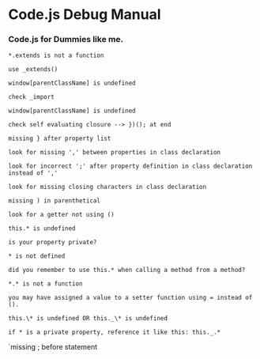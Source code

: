 
# Code.js Debug Manual

### Code.js for Dummies like me.

`*.extends is not a function`

    use _extends()

`window[parentClassName] is undefined`

    check _import

`window[parentClassName] is undefined`

    check self evaluating closure --> })(); at end

`missing } after property list`

    look for missing ',' between properties in class declaration

    look for incorrect ';' after property definition in class declaration instead of ','

    look for missing closing characters in class declaration

`missing ) in parenthetical`
 
	look for a getter not using ()

`this.* is undefined`

	is your property private?

`* is not defined`
	
	did you remember to use this.* when calling a method from a method?

`*.* is not a function`

    you may have assigned a value to a setter function using = instead of ().

`this.\* is undefined OR this._\* is undefined`

	if * is a private property, reference it like this: this._.*

`missing ; before statement
